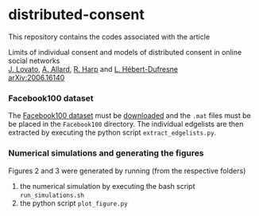 # distributed-consent

This repository contains the codes associated with the article

Limits of individual consent and models of distributed consent in online social networks<br/>
[J. Lovato], [A. Allard], [R. Harp] and [L. Hébert-Dufresne]<br/>
[arXiv:2006.16140]


### Facebook100 dataset

The [Facebook100 dataset](http://doi.org/10.1016/j.physa.2011.12.021) must be [downloaded](https://archive.org/details/oxford-2005-facebook-matrix) and the `.mat` files must be be placed in the `Facebook100` directory. The individual edgelists are then extracted by executing the python script `extract_edgelists.py`.


### Numerical simulations and generating the figures

Figures 2 and 3 were generated by running (from the respective folders)

1. the numerical simulation by executing the bash script `run_simulations.sh`
2. the python script `plot_figure.py`



[arXiv:2006.16140]: https://arxiv.org/abs/2006.16140
[J. Lovato]: http://juniperlovato.com/
[A. Allard]: http://antoineallard.info
[R. Harp]: http://www.uvm.edu/~rharp/
[L. Hébert-Dufresne]: http://laurenthebertdufresne.github.io/
